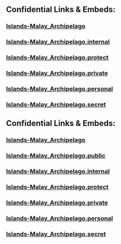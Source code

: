 
## Confidential Links & Embeds: 

### [Islands-Malay_Archipelago](../../../../../../_public/Earth/Continent/Asia/Asia~South~East/Malay_Archipelago/Islands-Malay_Archipelago.md) 

### [Islands-Malay_Archipelago.internal](../../../../../../_internal/Earth/Continent/Asia/Asia~South~East/Malay_Archipelago/Islands-Malay_Archipelago.internal.md) 

### [Islands-Malay_Archipelago.protect](../../../../../../_protect/Earth/Continent/Asia/Asia~South~East/Malay_Archipelago/Islands-Malay_Archipelago.protect.md) 

### [Islands-Malay_Archipelago.private](../../../../../../_private/Earth/Continent/Asia/Asia~South~East/Malay_Archipelago/Islands-Malay_Archipelago.private.md) 

### [Islands-Malay_Archipelago.personal](../../../../../../_personal/Earth/Continent/Asia/Asia~South~East/Malay_Archipelago/Islands-Malay_Archipelago.personal.md) 

### [Islands-Malay_Archipelago.secret](../../../../../../_secret/Earth/Continent/Asia/Asia~South~East/Malay_Archipelago/Islands-Malay_Archipelago.secret.md) 


## Confidential Links & Embeds: 

### [Islands-Malay_Archipelago](/_Standards/Earth/Continent/Asia/Asia~South~East/Malay_Archipelago/Islands-Malay_Archipelago.md) 

### [Islands-Malay_Archipelago.public](/_public/Earth/Continent/Asia/Asia~South~East/Malay_Archipelago/Islands-Malay_Archipelago.public.md) 

### [Islands-Malay_Archipelago.internal](/_internal/Earth/Continent/Asia/Asia~South~East/Malay_Archipelago/Islands-Malay_Archipelago.internal.md) 

### [Islands-Malay_Archipelago.protect](/_protect/Earth/Continent/Asia/Asia~South~East/Malay_Archipelago/Islands-Malay_Archipelago.protect.md) 

### [Islands-Malay_Archipelago.private](/_private/Earth/Continent/Asia/Asia~South~East/Malay_Archipelago/Islands-Malay_Archipelago.private.md) 

### [Islands-Malay_Archipelago.personal](/_personal/Earth/Continent/Asia/Asia~South~East/Malay_Archipelago/Islands-Malay_Archipelago.personal.md) 

### [Islands-Malay_Archipelago.secret](/_secret/Earth/Continent/Asia/Asia~South~East/Malay_Archipelago/Islands-Malay_Archipelago.secret.md)

